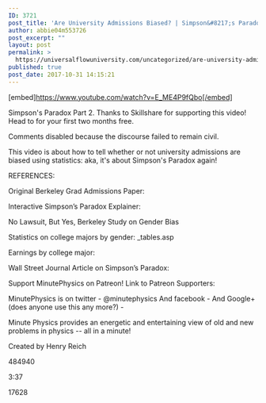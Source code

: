 ```yaml
---
ID: 3721
post_title: 'Are University Admissions Biased? | Simpson&#8217;s Paradox Part 2'
author: abbie04m553726
post_excerpt: ""
layout: post
permalink: >
  https://universalflowuniversity.com/uncategorized/are-university-admissions-biased-simpsons-paradox-part-2/
published: true
post_date: 2017-10-31 14:15:21
---
```

[embed]https://www.youtube.com/watch?v=E_ME4P9fQbo[/embed]<br>
<p>Simpson's Paradox Part 2. Thanks to Skillshare for supporting this video! Head to  for your first two months free.

Comments disabled because the discourse failed to remain civil.

This video is about how to tell whether or not university admissions are biased using statistics: aka, it's about Simpson's Paradox again!

REFERENCES:

Original Berkeley Grad Admissions Paper: 

Interactive Simpson’s Paradox Explainer:


No Lawsuit, But Yes, Berkeley Study on Gender Bias


Statistics on college majors by gender:
_tables.asp



Earnings by college major:


Wall Street Journal Article on Simpson’s Paradox: 

Support MinutePhysics on Patreon! 
Link to Patreon Supporters: 

MinutePhysics is on twitter - @minutephysics
And facebook - 
And Google+ (does anyone use this any more?) - 

Minute Physics provides an energetic and entertaining view of old and new problems in physics -- all in a minute!

Created by Henry Reich</p>
<p>484940</p>
<p>3:37</p>
<p>17628</p>
<br></br>